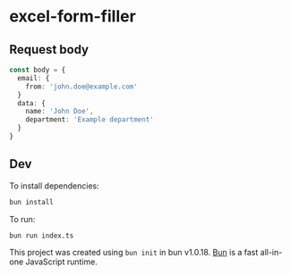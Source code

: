 # excel-form-filler

## Request body

```ts
const body = {
  email: {
    from: 'john.doe@example.com'
  }
  data: {
    name: 'John Doe',
    department: 'Example department'
  }
}
```

## Dev

To install dependencies:

```bash
bun install
```

To run:

```bash
bun run index.ts
```

This project was created using `bun init` in bun v1.0.18. [Bun](https://bun.sh) is a fast all-in-one JavaScript runtime.
